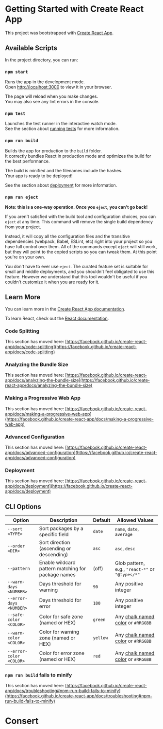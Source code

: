 # Getting Started with Create React App

This project was bootstrapped with [Create React App](https://github.com/facebook/create-react-app).

## Available Scripts

In the project directory, you can run:

### `npm start`

Runs the app in the development mode.\
Open [http://localhost:3000](http://localhost:3000) to view it in your browser.

The page will reload when you make changes.\
You may also see any lint errors in the console.

### `npm test`

Launches the test runner in the interactive watch mode.\
See the section about [running tests](https://facebook.github.io/create-react-app/docs/running-tests) for more information.

### `npm run build`

Builds the app for production to the `build` folder.\
It correctly bundles React in production mode and optimizes the build for the best performance.

The build is minified and the filenames include the hashes.\
Your app is ready to be deployed!

See the section about [deployment](https://facebook.github.io/create-react-app/docs/deployment) for more information.

### `npm run eject`

**Note: this is a one-way operation. Once you `eject`, you can't go back!**

If you aren't satisfied with the build tool and configuration choices, you can `eject` at any time. This command will remove the single build dependency from your project.

Instead, it will copy all the configuration files and the transitive dependencies (webpack, Babel, ESLint, etc) right into your project so you have full control over them. All of the commands except `eject` will still work, but they will point to the copied scripts so you can tweak them. At this point you're on your own.

You don't have to ever use `eject`. The curated feature set is suitable for small and middle deployments, and you shouldn't feel obligated to use this feature. However we understand that this tool wouldn't be useful if you couldn't customize it when you are ready for it.

## Learn More

You can learn more in the [Create React App documentation](https://facebook.github.io/create-react-app/docs/getting-started).

To learn React, check out the [React documentation](https://reactjs.org/).

### Code Splitting

This section has moved here: [https://facebook.github.io/create-react-app/docs/code-splitting](https://facebook.github.io/create-react-app/docs/code-splitting)

### Analyzing the Bundle Size

This section has moved here: [https://facebook.github.io/create-react-app/docs/analyzing-the-bundle-size](https://facebook.github.io/create-react-app/docs/analyzing-the-bundle-size)

### Making a Progressive Web App

This section has moved here: [https://facebook.github.io/create-react-app/docs/making-a-progressive-web-app](https://facebook.github.io/create-react-app/docs/making-a-progressive-web-app)

### Advanced Configuration

This section has moved here: [https://facebook.github.io/create-react-app/docs/advanced-configuration](https://facebook.github.io/create-react-app/docs/advanced-configuration)

### Deployment

This section has moved here: [https://facebook.github.io/create-react-app/docs/deployment](https://facebook.github.io/create-react-app/docs/deployment)



## CLI Options
| Option                  | Description                                        | Default  | Allowed Values                                                              |
| ----------------------- | -------------------------------------------------- | -------- | --------------------------------------------------------------------------- |
| `--sort <TYPE>`         | Sort packages by a specific field                  | `date`   | `name`, `date`, `average`                                                   |
| `--order <DIR>`         | Sort direction (ascending or descending)           | `asc`    | `asc`, `desc`                                                               |
| `--pattern`             | Enable wildcard pattern matching for package names | (off)    | Glob pattern, e.g., `"react-*"` or `"@types/*"`                                                                         |
| `--warn-days <NUMBER>`  | Days threshold for warning                         | `90`     | Any positive integer                                                        |
| `--error-days <NUMBER>` | Days threshold for error                           | `180`    | Any positive integer                                                        |
| `--safe-color <COLOR>`  | Color for safe zone (named or HEX)                 | `green`  | Any [chalk named color](https://github.com/chalk/chalk#colors) or `#RRGGBB` |
| `--warn-color <COLOR>`  | Color for warning zone (named or HEX)              | `yellow` | Any [chalk named color](https://github.com/chalk/chalk#colors) or `#RRGGBB`                                                                |
| `--error-color <COLOR>` | Color for error zone (named or HEX)                | `red`    | Any [chalk named color](https://github.com/chalk/chalk#colors) or `#RRGGBB`                                                                |

### `npm run build` fails to minify

This section has moved here: [https://facebook.github.io/create-react-app/docs/troubleshooting#npm-run-build-fails-to-minify](https://facebook.github.io/create-react-app/docs/troubleshooting#npm-run-build-fails-to-minify)
# Consert
